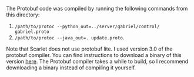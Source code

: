 The Protobuf code was compiled by running the following commands from this
directory:
1. `/path/to/protoc --python_out=../server/gabriel/control/ gabriel.proto`
2. `/path/to/protoc --java_out=. update.proto`.

Note that Scarlet does not use protobuf lite. I used version 3.0 of the protobuf
compiler. You can find instructions to download a binary of this version
[here](https://github.com/tensorflow/models/blob/master/research/object_detection/g3doc/installation.md#manual-protobuf-compiler-installation-and-usage).
The Protobuf compiler takes a while to build, so I recommend downloading a
binary instead of compiling it yourself.